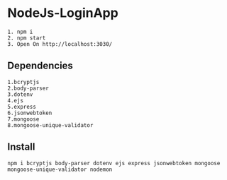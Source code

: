 # NodeJs-LoginApp
```
1. npm i
2. npm start
3. Open On http://localhost:3030/
```

## Dependencies
```
1.bcryptjs
2.body-parser
3.dotenv
4.ejs
5.express
6.jsonwebtoken
7.mongoose
8.mongoose-unique-validator
```
## Install
```
npm i bcryptjs body-parser dotenv ejs express jsonwebtoken mongoose mongoose-unique-validator nodemon
```